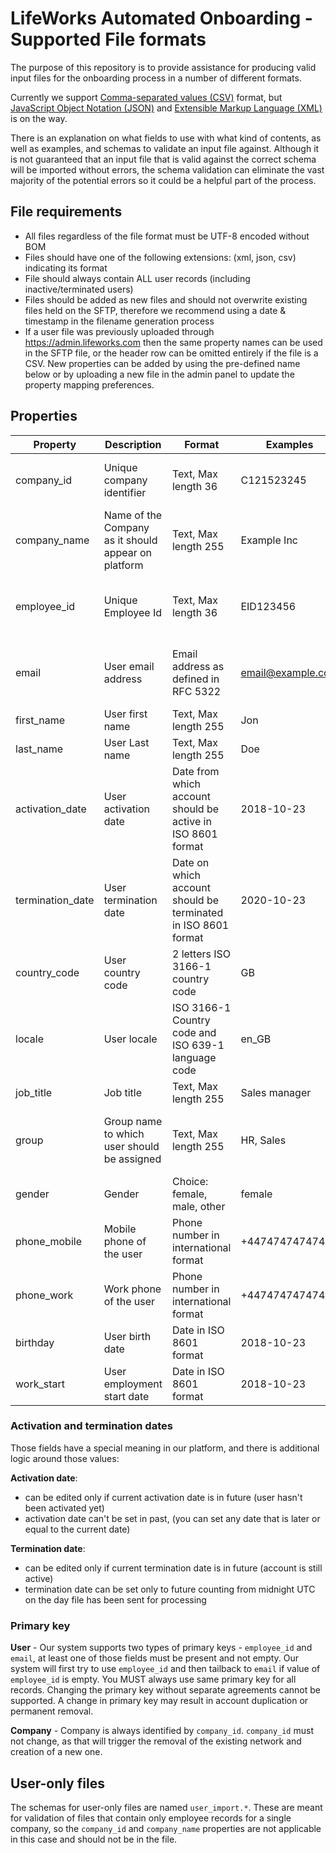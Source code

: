 # LifeWorks Automated Onboarding - Supported File formats

The purpose of this repository is to provide assistance for producing valid input files for the onboarding process in a number of different formats. 

Currently we support [Comma-separated values (CSV)](csv/) format, but [JavaScript Object Notation (JSON)](json/) and [Extensible Markup Language (XML)](xml/) is on the way.
  
There is an explanation on what fields to use with what kind of contents, as well as examples, and schemas to validate an input file against. Although it is not guaranteed that an input file that is valid against the correct schema will be imported without errors, the schema validation can eliminate the vast majority of the potential errors so it could be a helpful part of the process.

## File requirements
* All files regardless of the file format must be UTF-8 encoded without BOM
* Files should have one of the following extensions: (xml, json, csv) indicating its format
* File should always contain ALL user records (including inactive/terminated users)
* Files should be added as new files and should not overwrite existing files held on the SFTP, therefore we recommend using a date & timestamp in the filename generation process
* If a user file was previously uploaded through https://admin.lifeworks.com then the same property names can be used in the SFTP file, or the header row can be omitted entirely if the file is a CSV. New properties can be added by using the pre-defined name below or by uploading a new file in the admin panel to update the property mapping preferences.

## Properties

 Property         | Description                                          | Format                                                         | Examples           | Required                             | Notes
----------------- | ---------------------------------------------------- | ---------------------------------------------------------------| ------------------ | ------------------------------------ | --------------------------------
 company_id       | Unique company identifier                            | Text, Max length 36                                            | C121523245         | True, if it is not a user-only file  |
 company_name     | Name of the Company as it should appear on platform  | Text, Max length 255                                           | Example Inc        | True, if it is not a user-only file  |
 employee_id      | Unique Employee Id                                   | Text, Max length 36                                            | EID123456          | True, if User email address is empty |
 email            | User email address                                   | Email address as defined in RFC 5322                           | email@example.com  | True, if Unique Employee Id is empty |
 first_name       | User first name                                      | Text, Max length 255                                           | Jon                | False                                |
 last_name        | User Last name                                       | Text, Max length 255                                           | Doe                | False                                |
 activation_date  | User activation date                                 | Date from which account should be active in ISO 8601 format    | 2018-10-23         | False                                | Default current date if empty
 termination_date | User termination date                                | Date on which account should be terminated in ISO 8601 format  | 2020-10-23         | False                                |
 country_code     | User country code                                    | 2 letters ISO 3166-1 country code                              | GB                 | False                                |
 locale           | User locale                                          | ISO 3166-1 Country code and ISO 639-1 language code            | en_GB              | False                                |
 job_title        | Job title                                            | Text, Max length 255                                           | Sales manager      | False                                |
 group            | Group name to which user should be assigned          | Text, Max length 255                                           | HR, Sales          | False                                | Used only if grouping is enabled
 gender           | Gender                                               | Choice: female, male, other                                    | female             | False                                | 
 phone_mobile     | Mobile phone of the user                             | Phone number in international format                           | +447474747474      | False                                | 
 phone_work       | Work phone of the user                               | Phone number in international format                           | +447474747474      | False                                | 
 birthday         | User birth date                                      | Date in ISO 8601 format                                        | 2018-10-23         | False                                | 
 work_start       | User employment start date                           | Date in ISO 8601 format                                        | 2018-10-23         | False                                | 


### Activation and termination dates
Those fields have a special meaning in our platform, and there is additional logic around those values:

**Activation date**:
 * can be edited only if current activation date is in future (user hasn't been activated yet)
 * activation date can't be set in past, (you can set any date that is later or equal to the current date)

**Termination date**:
 * can be edited only if current termination date is in future (account is still active)
 * termination date can be set only to future counting from midnight UTC on the day file has been sent for processing

### Primary key

**User** - Our system supports two types of primary keys - `employee_id` and `email`, at least one of those fields must be present and not empty. Our system will first try to use `employee_id` and then tailback to `email` if value of `employee_id` is empty. You MUST always use same primary key for all records. Changing the primary key without separate agreements cannot be supported. A change in primary key may result in account duplication or permanent removal. 

**Company** - Company is always identified by `company_id`.  `company_id` must not change, as that will trigger the removal of the existing network and creation of a new one.

## User-only files

The schemas for user-only files are named `user_import.*`. These are meant for validation of files that contain only employee records for a single company, so the `company_id` and `company_name` properties are not applicable in this case and should not be in the file.
